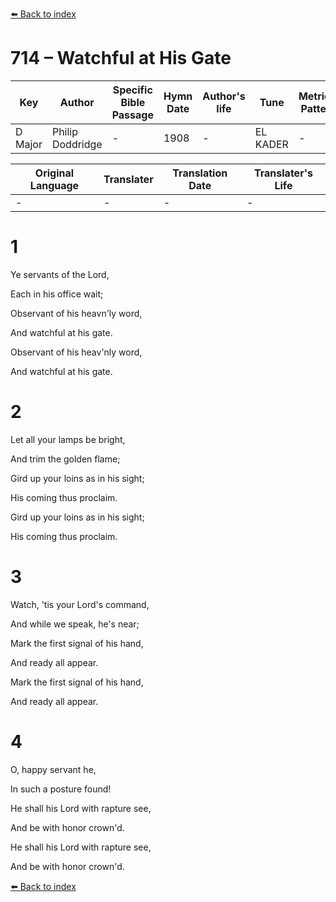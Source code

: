 [⬅️ Back to index](../README.md)

# 714 – Watchful at His Gate

Key | Author   | Specific Bible Passage     |Hymn Date |Author's life |Tune |Metrical Pattern   |Composer/Source
-- | --------- | ---------------------------|----------|--------------|-----|-------------------|-------------  
D Major |Philip Doddridge |- |1908 |- |EL KADER |- |Unknown

Original Language | Translater | Translation Date   | Translater's Life  
----------------- | --------- | --------------------|-------------     
\- |- |- |-




# 1

Ye servants of the Lord,

Each in his office wait;

Observant of his heavn'ly word,

And watchful at his gate.

Observant of his heav'nly word,

And watchful at his gate.



# 2

Let all your lamps be bright,

And trim the golden flame;

Gird up your loins as in his sight;

His coming thus proclaim.

Gird up your loins as in his sight;

His coming thus proclaim.



# 3

Watch, 'tis your Lord's command,

And while we speak, he's near;

Mark the first signal of his hand,

And ready all appear.

Mark the first signal of his hand,

And ready all appear.



# 4

O, happy servant he,

In such a posture found!

He shall his Lord with rapture see,

And be with honor crown'd.

He shall his Lord with rapture see,

And be with honor crown'd.

[⬅️ Back to index](../README.md)
